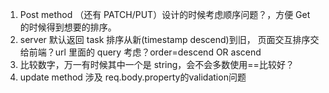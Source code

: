 1. Post method （还有 PATCH/PUT）设计的时候考虑顺序问题？，方便 Get 的时候得到想要的排序。
2. server 默认返回 task 排序从新(timestamp descend)到旧， 页面交互排序交给前端？url 里面的 query 考虑？order=descend OR ascend
3. 比较数字，万一有时候其中一个是 string，会不会多数使用==比较好？
4. update method 涉及 req.body.property的validation问题
